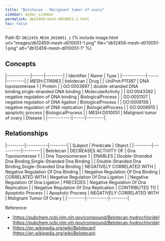 ```yaml
---
title: "Belotecan - Malignant tumor of ovary"
sidebar: mydoc_sidebar
permalink: db12459-mesh-d010051-1.html
toc: false 
---
```



Path ID: `DB12459_MESH_D010051_1`
{% include image.html url="images/db12459-mesh-d010051-1.png" file="db12459-mesh-d010051-1.png" alt="db12459-mesh-d010051-1" %}

## Concepts

|------------|------|---------|
| Identifier | Name | Type    |
|------------|------|---------|
| MESH:C116963 | belotecan | Drug |
| UniProt:P11387 | DNA topoisomerase 1 | Protein |
| GO:0003697 | double-stranded DNA binding,single-stranded DNA binding | MolecularActivity |
| GO:0043392 | negative regulation of DNA binding | BiologicalProcess |
| GO:0051107 | negative regulation of DNA ligation | BiologicalProcess |
| GO:0008156 | negative regulation of DNA replication | BiologicalProcess |
| GO:0006915 | apoptotic process | BiologicalProcess |
| MESH:D010051 | Malignant tumor of ovary | Disease |
|------------|------|---------|

## Relationships

|---------|-----------|---------|
| Subject | Predicate | Object  |
|---------|-----------|---------|
| Belotecan | DECREASES ACTIVITY OF | Dna Topoisomerase 1 |
| Dna Topoisomerase 1 | ENABLES | Double-Stranded Dna Binding,Single-Stranded Dna Binding |
| Double-Stranded Dna Binding,Single-Stranded Dna Binding | NEGATIVELY CORRELATED WITH | Negative Regulation Of Dna Binding |
| Negative Regulation Of Dna Binding | CORRELATED WITH | Negative Regulation Of Dna Ligation |
| Negative Regulation Of Dna Ligation | PRECEDES | Negative Regulation Of Dna Replication |
| Negative Regulation Of Dna Replication | CONTRIBUTES TO | Apoptotic Process |
| Apoptotic Process | NEGATIVELY CORRELATED WITH | Malignant Tumor Of Ovary |
|---------|-----------|---------|

Reference: 
  - [https://pubchem.ncbi.nlm.nih.gov/compound/Belotecan-hydrochloride](https://pubchem.ncbi.nlm.nih.gov/compound/Belotecan-hydrochloride)
  - [https://en.wikipedia.org/wiki/Belotecan](https://en.wikipedia.org/wiki/Belotecan)

